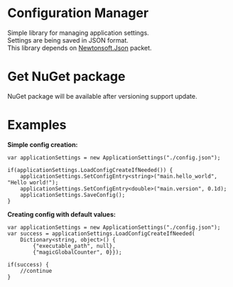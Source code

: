 # Configuration Manager

Simple library for managing application settings.<br/>
Settings are being saved in JSON format.<br/>
This library depends on [Newtonsoft.Json](https://www.nuget.org/packages/Newtonsoft.Json/) packet.

# Get NuGet package

NuGet package will be available after versioning support update.

# Examples

**Simple config creation:**

```CSharp
var applicationSettings = new ApplicationSettings("./config.json");

if(applicationSettings.LoadConfigCreateIfNeeded()) {
	applicationSettings.SetConfigEntry<string>("main.hello_world", "Hello world!");
	applicationSettings.SetConfigEntry<double>("main.version", 0.1d);
	applicationSettings.SaveConfig();
}
```

**Creating config with default values:**

```CSharp
var applicationSettings = new ApplicationSettings("./config.json");
var success = applicationSettings.LoadConfigCreateIfNeeded(
	Dictionary<string, object>() {
		{"executable_path", null},
		{"magicGlobalCounter", 0}});

if(success) {
	//continue
}
```

